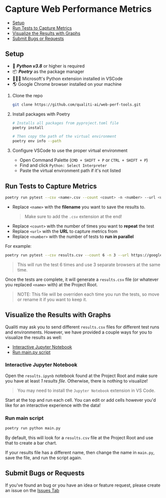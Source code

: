 # Capture Web Performance Metrics

- [Setup](#setup)
- [Run Tests to Capture Metrics](#run-tests-to-capture-metrics)
- [Visualize the Results with Graphs](#visualize-the-results-with-graphs)
- [Submit Bugs or Requests](#submit-bugs-or-requests)

## Setup

- 🐍 **_Python v3.8_** or higher is required
- 📦 **_Poetry_** as the package manager
- 👨🏽‍💻 Microsoft's Python extension installed in VSCode
- 🌎 Google Chrome browser installed on your machine

1. Clone the repo

   ```bash
   git clone https://github.com/qualiti-ai/web-perf-tools.git
   ```

2. Install packages with Poetry

   ```bash
   # Installs all packages from pyproject.toml file
   poetry install

   # Then copy the path of the virtual environment
   poetry env info --path
   ```

3. Configure VSCode to use the proper virtual environment

   - Open Command Palette (`CMD + SHIFT + P` or `CTRL + SHIFT + P`)
   - Find and click `Python: Select Interpreter`
   - Paste the virtual environment path if it's not listed

## Run Tests to Capture Metrics

```bash
poetry run pytest --csv <name>.csv --count <count> -n <number> --url <url> -k web_performance_metrics
```

- Replace `<name>` with the **filename** you want to save the results to.
  > Make sure to add the `.csv` extension at the end!
- Replace `<count>` with the number of times you want to **repeat** the test
- Replace `<url>` with the **URL** to capture metrics from
- Replace `<number>` with the number of tests to **run in parallel**

For example:

```bash
poetry run pytest --csv results.csv --count 6 -n 3 --url https://google.com -k web_performance_metrics
```

> This will run the test 6 times and use 3 separate browsers at the same time.

Once the tests are complete, it will generate a `results.csv` file (or whatever you replaced `<name>` with) at the Project Root.

> NOTE: This file will be overriden each time you run the tests, so move or rename it if you want to keep it.

## Visualize the Results with Graphs

Qualiti may ask you to send different `results.csv` files for different test runs and environments. However, we have provided a couple ways for you to visualize the results as well:

- [Interactive Jupyter Notebook](#interactive-jupyter-notebook)
- [Run main.py script](#run-main-script)

### Interactive Jupyter Notebook

Open the `results.ipynb` notebook found at the Project Root and make sure you have at least _1 results file_. Otherwise, there is nothing to visualize!

> You may need to install the `Jupyter Notebook` extension in VS Code.

Start at the top and run each cell. You can edit or add cells however you'd like for an interactive experience with the data!

### Run main script

```bash
poetry run python main.py
```

By default, this will look for a `results.csv` file at the Project Root and use that to create a bar chart.

If your results file has a different name, then change the name in `main.py`, save the file, and run the script again.

## Submit Bugs or Requests

If you've found an bug or you have an idea or feature request, please create an issue on the [Issues Tab](https://github.com/qualiti-ai/web-perf-tools/issues)

